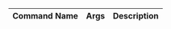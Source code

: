 <script>
        window.dataLayer = window.dataLayer || [];
        function gtag() { dataLayer.push(arguments); }
        gtag('js', new Date());
        gtag('config', 'UA-124572470-1');
    </script>
<script>
        $.getJSON("stored/personal.json", function (data) {
            data.content.forEach(f => {
                let tblRow = `
                <tr>
                    <td>${f.name}</td>
                    ${f.args ? `<td>[${f.args}]</td>` : `<td></td>` }
                    <td>${f.description}</td>
                   
                </tr>`;
                $(tblRow).appendTo("#personal");
            });
        });
    </script>

<table>
    <thead>
     <th>Command Name</th>
       <th>Args</th>
       <th>Description</th>
      </thead>
    <tbody id="personal">
 </tbody>
 </table>
